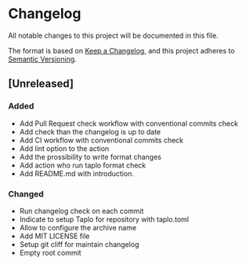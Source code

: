 # Changelog

All notable changes to this project will be documented in this file.

The format is based on [Keep a Changelog](https://keepachangelog.com/en/1.0.0/),
and this project adheres to [Semantic Versioning](https://semver.org/spec/v2.0.0.html).

## [Unreleased]

### Added

- Add Pull Request check workflow with conventional commits check
- Add check than the changelog is up to date
- Add CI workflow with conventional commits check
- Add lint option to the action
- Add the prossibility to write format changes
- Add action who run taplo format check
- Add README.md with introduction.

### Changed

- Run changelog check on each commit
- Indicate to setup Taplo for repository with taplo.toml
- Allow to configure the archive name
- Add MIT LICENSE file
- Setup git cliff for maintain changelog
- Empty root commit

